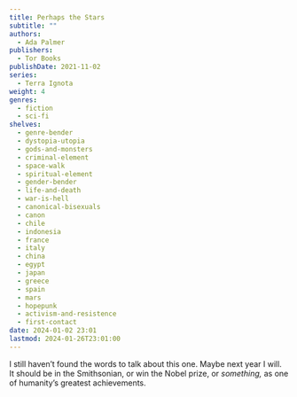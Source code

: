 ```yaml
---
title: Perhaps the Stars
subtitle: ""
authors:
  - Ada Palmer
publishers:
  - Tor Books
publishDate: 2021-11-02
series:
  - Terra Ignota
weight: 4
genres:
  - fiction
  - sci-fi
shelves:
  - genre-bender
  - dystopia-utopia
  - gods-and-monsters
  - criminal-element
  - space-walk
  - spiritual-element
  - gender-bender
  - life-and-death
  - war-is-hell
  - canonical-bisexuals
  - canon
  - chile
  - indonesia
  - france
  - italy
  - china
  - egypt
  - japan
  - greece
  - spain
  - mars
  - hopepunk
  - activism-and-resistence
  - first-contact
date: 2024-01-02 23:01
lastmod: 2024-01-26T23:01:00
---
```

I still haven’t found the words to talk about this one. Maybe next year I will. It should be in the Smithsonian, or win the Nobel prize, or _something,_ as one of humanity’s greatest achievements.